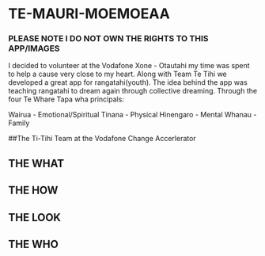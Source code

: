 # TE-MAURI-MOEMOEAA
### PLEASE NOTE I DO NOT OWN THE RIGHTS TO THIS APP/IMAGES

I decided to volunteer at the Vodafone Xone - Otautahi my time was spent to help a cause very close to my heart. Along with Team Te Tihi we developed a great app for rangatahi(youth). The idea behind the app was teaching rangatahi to dream again through collective dreaming. Through the four Te Whare Tapa wha principals: 

Wairua -    Emotional/Spiritual
Tinana -    Physical
Hinengaro - Mental
Whanau -    Family

##The Ti-Tihi Team at the Vodafone Change Accerlerator




## THE WHAT



## THE HOW


## THE LOOK



## THE WHO




